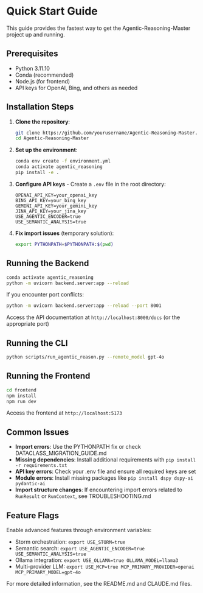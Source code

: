 # Quick Start Guide

This guide provides the fastest way to get the Agentic-Reasoning-Master project up and running.

## Prerequisites

- Python 3.11.10
- Conda (recommended)
- Node.js (for frontend)
- API keys for OpenAI, Bing, and others as needed

## Installation Steps

1. **Clone the repository**:
   ```bash
   git clone https://github.com/yourusername/Agentic-Reasoning-Master.git
   cd Agentic-Reasoning-Master
   ```

2. **Set up the environment**:
   ```bash
   conda env create -f environment.yml
   conda activate agentic_reasoning
   pip install -e .
   ```

3. **Configure API keys** - Create a `.env` file in the root directory:
   ```
   OPENAI_API_KEY=your_openai_key
   BING_API_KEY=your_bing_key
   GEMINI_API_KEY=your_gemini_key 
   JINA_API_KEY=your_jina_key
   USE_AGENTIC_ENCODER=true
   USE_SEMANTIC_ANALYSIS=true
   ```

4. **Fix import issues** (temporary solution):
   ```bash
   export PYTHONPATH=$PYTHONPATH:$(pwd)
   ```

## Running the Backend

```bash
conda activate agentic_reasoning
python -m uvicorn backend.server:app --reload
```

If you encounter port conflicts:
```bash
python -m uvicorn backend.server:app --reload --port 8001
```

Access the API documentation at `http://localhost:8000/docs` (or the appropriate port)

## Running the CLI

```bash
python scripts/run_agentic_reason.py --remote_model gpt-4o
```

## Running the Frontend

```bash
cd frontend
npm install
npm run dev
```

Access the frontend at `http://localhost:5173`

## Common Issues

- **Import errors**: Use the PYTHONPATH fix or check DATACLASS_MIGRATION_GUIDE.md
- **Missing dependencies**: Install additional requirements with `pip install -r requirements.txt`
- **API key errors**: Check your .env file and ensure all required keys are set
- **Module errors**: Install missing packages like `pip install dspy dspy-ai pydantic-ai`
- **Import structure changes**: If encountering import errors related to `RunResult` or `RunContext`, see TROUBLESHOOTING.md

## Feature Flags

Enable advanced features through environment variables:

- Storm orchestration: `export USE_STORM=true`
- Semantic search: `export USE_AGENTIC_ENCODER=true USE_SEMANTIC_ANALYSIS=true`
- Ollama integration: `export USE_OLLAMA=true OLLAMA_MODEL=llama3`
- Multi-provider LLM: `export USE_MCP=true MCP_PRIMARY_PROVIDER=openai MCP_PRIMARY_MODEL=gpt-4o`

For more detailed information, see the README.md and CLAUDE.md files.